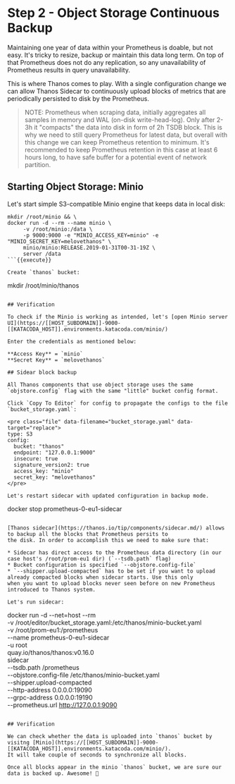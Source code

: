 # Step 2 - Object Storage Continuous Backup

Maintaining one year of data within your Prometheus is doable, but not easy. It's tricky to
resize, backup or maintain this data long term. On top of that Prometheus does not do any replication,
so any unavailability of Prometheus results in query unavailability.

This is where Thanos comes to play. With a single configuration change we can allow Thanos Sidecar to continuously upload blocks of metrics
that are periodically persisted to disk by the Prometheus.

> NOTE: Prometheus when scraping data, initially aggregates all samples in memory and WAL (on-disk write-head-log). Only after 2-3h it "compacts"
> the data into disk in form of 2h TSDB block. This is why we need to still query Prometheus for latest data, but overall with this change
> we can keep Prometheus retention to minimum. It's recommended to keep Prometheus retention in this case at least 6 hours long, to have safe buffer
> for a potential event of network partition.

## Starting Object Storage: Minio

Let's start simple S3-compatible Minio engine that keeps data in local disk:

```
mkdir /root/minio && \
docker run -d --rm --name minio \
     -v /root/minio:/data \
     -p 9000:9000 -e "MINIO_ACCESS_KEY=minio" -e "MINIO_SECRET_KEY=melovethanos" \
     minio/minio:RELEASE.2019-01-31T00-31-19Z \
     server /data
```{{execute}}

Create `thanos` bucket:

```
mkdir /root/minio/thanos
```{{execute}}

## Verification

To check if the Minio is working as intended, let's [open Minio server UI](https://[[HOST_SUBDOMAIN]]-9000-[[KATACODA_HOST]].environments.katacoda.com/minio/)

Enter the credentials as mentioned below:

**Access Key** = `minio`
**Secret Key** = `melovethanos`

## Sidear block backup

All Thanos components that use object storage uses the same `objstore.config` flag with the same "little" bucket config format.

Click `Copy To Editor` for config to propagate the configs to the file `bucket_storage.yaml`:

<pre class="file" data-filename="bucket_storage.yaml" data-target="replace">
type: S3
config:
  bucket: "thanos"
  endpoint: "127.0.0.1:9000"
  insecure: true
  signature_version2: true
  access_key: "minio"
  secret_key: "melovethanos"
</pre>

Let's restart sidecar with updated configuration in backup mode.

```
docker stop prometheus-0-eu1-sidecar
```{{execute}}

[Thanos sidecar](https://thanos.io/tip/components/sidecar.md/) allows to backup all the blocks that Prometheus persits to
the disk. In order to accomplish this we need to make sure that:

* Sidecar has direct access to the Prometheus data directory (in our case host's /root/prom-eu1 dir) (`--tsdb.path` flag)
* Bucket configuration is specified `--objstore.config-file`
* `--shipper.upload-compacted` has to be set if you want to upload already compacted blocks when sidecar starts. Use this only
when you want to upload blocks never seen before on new Prometheus introduced to Thanos system.

Let's run sidecar:

```
docker run -d --net=host --rm \
    -v /root/editor/bucket_storage.yaml:/etc/thanos/minio-bucket.yaml \
    -v /root/prom-eu1:/prometheus \
    --name prometheus-0-eu1-sidecar \
    -u root \
    quay.io/thanos/thanos:v0.16.0 \
    sidecar \
    --tsdb.path /prometheus \
    --objstore.config-file /etc/thanos/minio-bucket.yaml \
    --shipper.upload-compacted \
    --http-address 0.0.0.0:19090 \
    --grpc-address 0.0.0.0:19190 \
    --prometheus.url http://127.0.0.1:9090
```{{execute}}

## Verification

We can check whether the data is uploaded into `thanos` bucket by visitng [Minio](https://[[HOST_SUBDOMAIN]]-9000-[[KATACODA_HOST]].environments.katacoda.com/minio/).
It will take couple of seconds to synchronize all blocks.

Once all blocks appear in the minio `thanos` bucket, we are sure our data is backed up. Awesome! 💪
